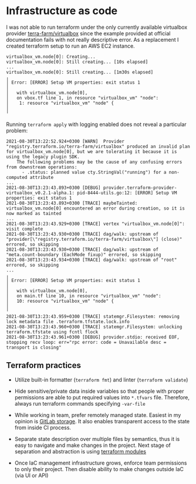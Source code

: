 # Infrastructure as code

I was not able to run terraform under
the only currently available virtualbox provider [terra-farm/virtualbox](https://registry.terraform.io/providers/terra-farm/virtualbox/latest)
since the example provided at official documentation fails with not really descriptive error.
As a replacement I created terraform setup to run an AWS EC2 instance.

```
virtualbox_vm.node[0]: Creating...
virtualbox_vm.node[0]: Still creating... [10s elapsed]
...
virtualbox_vm.node[0]: Still creating... [1m30s elapsed]
╷
│ Error: [ERROR] Setup VM properties: exit status 1
│ 
│   with virtualbox_vm.node[0],
│   on vbox.tf line 1, in resource "virtualbox_vm" "node":
│    1: resource "virtualbox_vm" "node" {
│ 
╵
```

Running `terraform apply` with logging enabled does not reveal a particular problem:

```
2021-08-30T13:22:52.924+0300 [WARN]  Provider "registry.terraform.io/terra-farm/virtualbox" produced an invalid plan for virtualbox_vm.node[0], but we are tolerating it because it is using the legacy plugin SDK.
    The following problems may be the cause of any confusing errors from downstream operations:
      - .status: planned value cty.StringVal("running") for a non-computed attribute
...
2021-08-30T13:23:43.893+0300 [DEBUG] provider.terraform-provider-virtualbox_v0.2.1-alpha.1: pid-8444-utils.go:12: [ERROR] Setup VM properties: exit status 1
2021-08-30T13:23:43.893+0300 [TRACE] maybeTainted: virtualbox_vm.node[0] encountered an error during creation, so it is now marked as tainted
...
2021-08-30T13:23:43.929+0300 [TRACE] vertex "virtualbox_vm.node[0]": visit complete
2021-08-30T13:23:43.930+0300 [TRACE] dag/walk: upstream of "provider[\"registry.terraform.io/terra-farm/virtualbox\"] (close)" errored, so skipping
2021-08-30T13:23:43.930+0300 [TRACE] dag/walk: upstream of "meta.count-boundary (EachMode fixup)" errored, so skipping
2021-08-30T13:23:43.934+0300 [TRACE] dag/walk: upstream of "root" errored, so skipping
...
╷
│ Error: [ERROR] Setup VM properties: exit status 1
│ 
│   with virtualbox_vm.node[0],
│   on main.tf line 10, in resource "virtualbox_vm" "node":
│   10: resource "virtualbox_vm" "node" {
│ 
╵
2021-08-30T13:23:43.959+0300 [TRACE] statemgr.Filesystem: removing lock metadata file .terraform.tfstate.lock.info
2021-08-30T13:23:43.960+0300 [TRACE] statemgr.Filesystem: unlocking terraform.tfstate using fcntl flock
2021-08-30T13:23:43.961+0300 [DEBUG] provider.stdio: received EOF, stopping recv loop: err="rpc error: code = Unavailable desc = transport is closing"

```

## Terraform practices

- Utilize built-in formatter (`terraform fmt`) and linter (`terraform validate`)

- Hide sensitive/private data inside variables so that people with proper permissions are able to put required values
  into `*.tfvars` file. Therefore, always run terraform commands specifying `-var-file`

- While working in team, prefer remotely managed state. Easiest in my opinion is [GitLab storage](https://docs.gitlab.com/ee/user/infrastructure/terraform_state.html).
  It also enables transparent access to the state from inside CI process.

- Separate state description over multiple files by semantics, thus it is easy to navigate and make changes in the project.
  Next stage of separation and abstraction is using [terraform modules](https://www.terraform.io/docs/language/modules/syntax.html)

- Once IaC management infrastructure grows, enforce team permissions to only their project.
  Then disable ability to make changes outside IaC (via UI or API)
